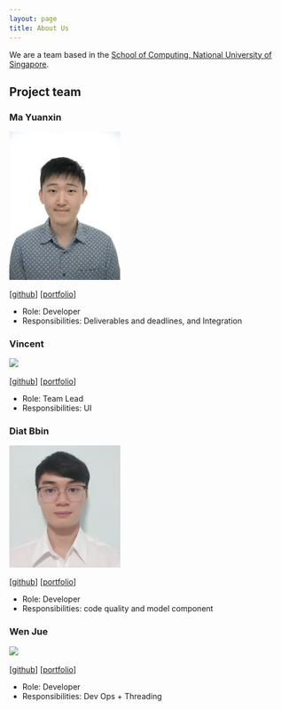 ```yaml
---
layout: page
title: About Us
---
```


We are a team based in the [School of Computing, National University of Singapore](http://www.comp.nus.edu.sg).


## Project team

### Ma Yuanxin

<img src="images/mayuanxin1234.png" width="200px">

[[github](https://github.com/mayuanxin1234)]
[[portfolio](team/mayuanxin1234.md)]

*  Role: Developer
*  Responsibilities: Deliverables and deadlines, and Integration

### Vincent

<img src="images/johndoe.png" width="200px">

[[github](http://github.com/johndoe)]
[[portfolio](team/johndoe.md)]

* Role: Team Lead
* Responsibilities: UI

### Diat Bbin

<img src="images/diatbbin.png" width="200px">

[[github](https://github.com/Diatbbin)] 
[[portfolio](team/diatbbin.md)]

* Role: Developer
* Responsibilities: code quality and model component

### Wen Jue

<img src="images/johndoe.png" width="200px">

[[github](http://github.com/johndoe)]
[[portfolio](team/johndoe.md)]

* Role: Developer
* Responsibilities: Dev Ops + Threading
